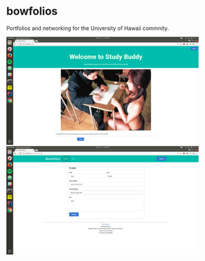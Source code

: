 # bowfolios
Portfolios and networking for the University of Hawaii commnity.

<div class="ui large image">
  <img src="/home-page.png">
</div>

<div class="ui large image">
  <img src="/submit-page.png">
</div>
